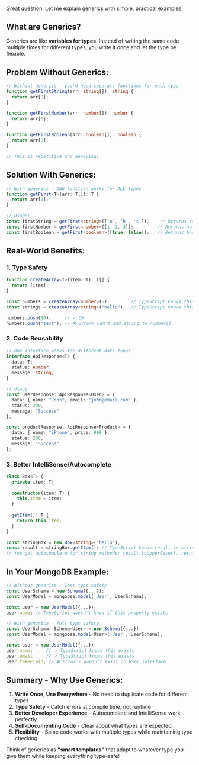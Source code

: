 ####
Great question! Let me explain generics with simple, practical examples:

## **What are Generics?**
Generics are like **variables for types**. Instead of writing the same code multiple times for different types, you write it once and let the type be flexible.

## **Problem Without Generics:**

```typescript
// Without generics - you'd need separate functions for each type
function getFirstString(arr: string[]): string {
  return arr[0];
}

function getFirstNumber(arr: number[]): number {
  return arr[0];
}

function getFirstBoolean(arr: boolean[]): boolean {
  return arr[0];
}

// This is repetitive and annoying!
```

## **Solution With Generics:**

```typescript
// With generics - ONE function works for ALL types
function getFirst<T>(arr: T[]): T {
  return arr[0];
}

// Usage:
const firstString = getFirst<string>(['a', 'b', 'c']);    // Returns string
const firstNumber = getFirst<number>([1, 2, 3]);         // Returns number
const firstBoolean = getFirst<boolean>([true, false]);   // Returns boolean
```

## **Real-World Benefits:**

### 1. **Type Safety**
```typescript
function createArray<T>(item: T): T[] {
  return [item];
}

const numbers = createArray<number>(5);        // TypeScript knows this is number[]
const strings = createArray<string>("hello");  // TypeScript knows this is string[]

numbers.push(10);     // ✓ OK
numbers.push("text"); // ❌ Error! Can't add string to number[]
```

### 2. **Code Reusability**
```typescript
// One interface works for different data types
interface ApiResponse<T> {
  data: T;
  status: number;
  message: string;
}

// Usage:
const userResponse: ApiResponse<User> = {
  data: { name: "John", email: "john@email.com" },
  status: 200,
  message: "Success"
};

const productResponse: ApiResponse<Product> = {
  data: { name: "iPhone", price: 999 },
  status: 200,
  message: "Success"
};
```

### 3. **Better IntelliSense/Autocomplete**
```typescript
class Box<T> {
  private item: T;
  
  constructor(item: T) {
    this.item = item;
  }
  
  getItem(): T {
    return this.item;
  }
}

const stringBox = new Box<string>("hello");
const result = stringBox.getItem(); // TypeScript knows result is string
// You get autocomplete for string methods: result.toUpperCase(), result.length, etc.
```

## **In Your MongoDB Example:**

```typescript
// Without generics - less type safety
const UserSchema = new Schema({...});
const UserModel = mongoose.model('User', UserSchema);

const user = new UserModel({...}); 
user.name; // TypeScript doesn't know if this property exists

// With generics - full type safety
const UserSchema: Schema<User> = new Schema({...});
const UserModel = mongoose.model<User>('User', UserSchema);

const user = new UserModel({...});
user.name;     // ✓ TypeScript knows this exists
user.email;    // ✓ TypeScript knows this exists
user.fakeField; // ❌ Error - doesn't exist on User interface
```

## **Summary - Why Use Generics:**

1. **Write Once, Use Everywhere** - No need to duplicate code for different types
2. **Type Safety** - Catch errors at compile time, not runtime
3. **Better Developer Experience** - Autocomplete and IntelliSense work perfectly
4. **Self-Documenting Code** - Clear about what types are expected
5. **Flexibility** - Same code works with multiple types while maintaining type checking

Think of generics as **"smart templates"** that adapt to whatever type you give them while keeping everything type-safe!